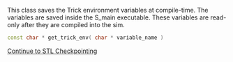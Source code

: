 
This class saves the Trick environment variables at compile-time.  The variables
are saved inside the S_main executable.  These variables are read-only after they
are compiled into the sim.

```c++
const char * get_trick_env( char * variable_name )
```

[Continue to STL Checkpointing](STL-Checkpointing)
